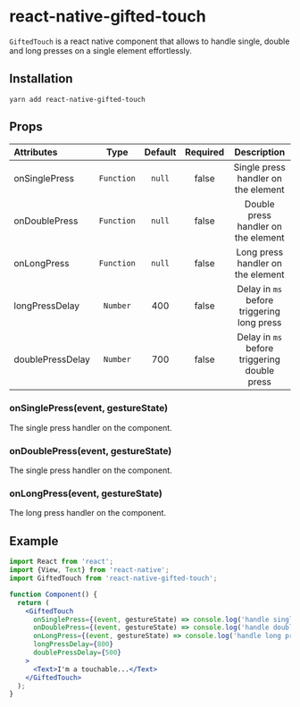 # react-native-gifted-touch #

`GiftedTouch` is a react native component that allows to handle single, double and long presses on a
single element effortlessly.

## Installation ##

`yarn add react-native-gifted-touch`

## Props ##

| Attributes            |     Type      |  Default  |  Required  |  Description                                             |
| :-------------------- | :-----------: | :-------: | :---------:| :------------------------------------------------------: |
| onSinglePress         | `Function`    | `null`    | false      | Single press handler on the element                      |
| onDoublePress         | `Function`    | `null`    | false      | Double press handler on the element                      |
| onLongPress           | `Function`    | `null`    | false      | Long press handler on the element                        |
| longPressDelay        | `Number`      | 400       | false      | Delay in `ms` before triggering long press               |
| doublePressDelay      | `Number`      | 700       | false      | Delay in `ms` before triggering double press             |

### onSinglePress(event, gestureState) ###

The single press handler on the component.

### onDoublePress(event, gestureState) ###

The single press handler on the component.

### onLongPress(event, gestureState) ###

The long press handler on the component.

## Example ##

```jsx
import React from 'react';
import {View, Text} from 'react-native';
import GiftedTouch from 'react-native-gifted-touch';

function Component() {
  return (
    <GiftedTouch
      onSinglePress={(event, gestureState) => console.log('handle single press')}
      onDoublePress={(event, gestureState) => console.log('handle double press')}
      onLongPress={(event, gestureState) => console.log('handle long press')}
      longPressDelay={800}
      doublePressDelay={500}
    >
      <Text>I'm a touchable...</Text>
    </GiftedTouch>
  );
}
```
